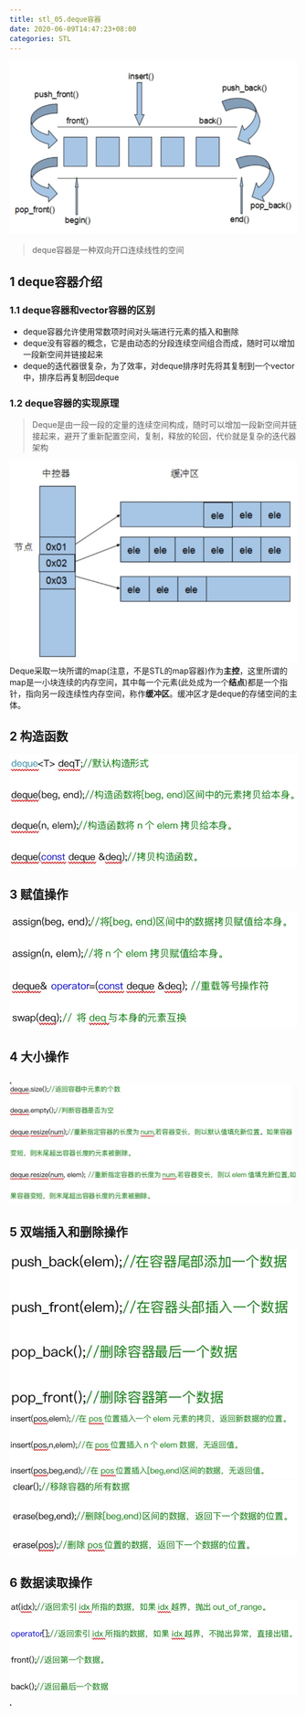 ```yaml
---
title: stl_05.deque容器
date: 2020-06-09T14:47:23+08:00
categories: STL
---
```


![](media/15916855645415.jpg)

> deque容器是一种双向开口连续线性的空间

## 1 deque容器介绍
### 1.1 deque容器和vector容器的区别
* deque容器允许使用常数项时间对头端进行元素的插入和删除
* deque没有容器的概念，它是由动态的分段连续空间组合而成，随时可以增加一段新空间并链接起来
* deque的迭代器很复杂，为了效率，对deque排序时先将其复制到一个vector中，排序后再复制回deque

### 1.2 deque容器的实现原理
> Deque是由一段一段的定量的连续空间构成，随时可以增加一段新空间并链接起来，避开了重新配置空间，复制，释放的轮回，代价就是复杂的迭代器架构

![](media/15916855579167.jpg)
Deque采取一块所谓的map(注意，不是STL的map容器)作为**主控**，这里所谓的map是一小块连续的内存空间，其中每一个元素(此处成为一个**结点**)都是一个指针，指向另一段连续性内存空间，称作**缓冲区**。缓冲区才是deque的存储空间的主体。

## 2 构造函数
![-w422](media/15916858550089.jpg)

## 3 赋值操作
![-w408](media/15916858832510.jpg)

## 4 大小操作
˛![-w611](media/15916859315142.jpg)

## 5 双端插入和删除操作
![-w290](media/15916859620660.jpg)
![-w506](media/15916860151452.jpg)
![-w451](media/15916860286015.jpg)

## 6 数据读取操作
![-w496](media/15916859825930.jpg)
˛